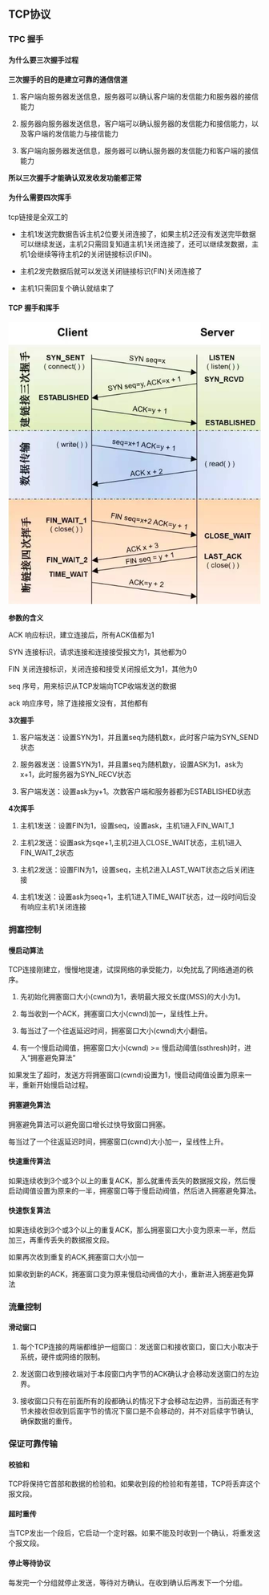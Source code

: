 ## TCP协议

### TPC 握手

#### 为什么要三次握手过程

**三次握手的目的是建立可靠的通信信道**

1. 客户端向服务器发送信息，服务器可以确认客户端的发信能力和服务器的接信能力

2. 服务器向服务器发送信息，客户端可以确认服务器的发信能力和接信能力，以及客户端的发信能力与接信能力

3. 客户端向服务器发送信息，服务器可以确认服务器的发信能力和客户端的接信能力

**所以三次握手才能确认双发收发功能都正常**

#### 为什么需要四次挥手

tcp链接是全双工的

* 主机1发送完数据告诉主机2位要关闭连接了，如果主机2还没有发送完毕数据可以继续发送，主机2只需回复知道主机1关闭连接了，还可以继续发数据，主机1会继续等待主机2的关闭链接标识(FIN)。

* 主机2发完数据后就可以发送关闭链接标识(FIN)关闭连接了

* 主机1只需回复个确认就结束了

#### TCP 握手和挥手

![](images/tcp_hand.jpg)

**参数的含义**

ACK 响应标识，建立连接后，所有ACK值都为1

SYN 连接标识，请求连接和连接接受报文为1，其他都为0

FIN 关闭连接标识，关闭连接和接受关闭报纸文为1，其他为0

seq 序号，用来标识从TCP发端向TCP收端发送的数据

ack 响应序号，除了连接报文没有，其他都有

**3次握手**

1. 客户端发送：设置SYN为1，并且置seq为随机数x，此时客户端为SYN_SEND状态

2. 服务器发送：设置SYN为1，并且置seq为随机数y，设置ASK为1，ask为x+1，此时服务器为SYN_RECV状态

3. 客户端发送：设置ask为y+1。次数客户端和服务器都为ESTABLISHED状态

**4次挥手**

1. 主机1发送：设置FIN为1，设置seq，设置ask，主机1进入FIN_WAIT_1

2. 主机2发送：设置ask为sqe+1,主机2进入CLOSE_WAIT状态，主机1进入FIN_WAIT_2状态

3. 主机2发送：设置FIN为1，设置seq，主机2进入LAST_WAIT状态之后关闭连接

4. 主机1发送：设置ask为seq+1，主机1进入TIME_WAIT状态，过一段时间后没有响应主机1关闭连接

### 拥塞控制

#### 慢启动算法

TCP连接刚建立，慢慢地提速，试探网络的承受能力，以免扰乱了网络通道的秩序。

 1) 先初始化拥塞窗口大小(cwnd)为1，表明最大报文长度(MSS)的大小为1。

 2) 每当收到一个ACK，拥塞窗口大小(cwnd)加一，呈线性上升。

 3) 每当过了一个往返延迟时间，拥塞窗口大小(cwnd)大小翻倍。

 4) 有一个慢启动阈值，拥塞窗口大小(cwnd) >= 慢启动阈值(ssthresh)时，进入“拥塞避免算法”

如果发生了超时，发送方将拥塞窗口(cwnd)设置为1，慢启动阈值设置为原来一半，重新开始慢启动过程。

#### 拥塞避免算法

拥塞避免算法可以避免窗口增长过快导致窗口拥塞。

每当过了一个往返延迟时间，拥塞窗口(cwnd)大小加一，呈线性上升。

#### 快速重传算法

如果连续收到3个或3个以上的重复ACK，那么就重传丢失的数据报文段，然后慢启动阈值设置为原来的一半，拥塞窗口等于慢启动阀值，然后进入拥塞避免算法。

#### 快速恢复算法

如果连续收到3个或3个以上的重复ACK，那么拥塞窗口大小变为原来一半，然后加三，再重传丢失的数据报文段。

如果再次收到重复的ACK,拥塞窗口大小加一

如果收到新的ACK，拥塞窗口变为原来慢启动阀值的大小，重新进入拥塞避免算法

### 流量控制

#### 滑动窗口

1. 每个TCP连接的两端都维护一组窗口：发送窗口和接收窗口，窗口大小取决于系统，硬件或网络的限制。

2. 发送窗口收到接收端对于本段窗口内字节的ACK确认才会移动发送窗口的左边界。

3. 接收窗口只有在前面所有的段都确认的情况下才会移动左边界，当前面还有字节未接收但收到后面字节的情况下窗口是不会移动的，并不对后续字节确认, 确保数据的重传。

### 保证可靠传输

#### 校验和

TCP将保持它首部和数据的检验和。如果收到段的检验和有差错，TCP将丢弃这个报文段。

#### 超时重传

当TCP发出一个段后，它启动一个定时器。如果不能及时收到一个确认，将重发这个报文段。

#### 停止等待协议

每发完一个分组就停止发送，等待对方确认。在收到确认后再发下一个分组。